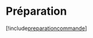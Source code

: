 # Préparation

[!include[preparationcommande](preparation.preparationcommande.autogen.md)]



















































































































